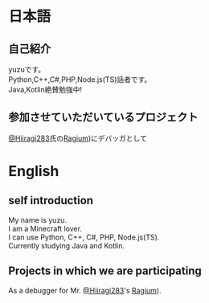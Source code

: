 # 日本語
## 自己紹介
yuzuです。  
Python,C++,C#,PHP,Node.js(TS)話者です。  
Java,Kotlin絶賛勉強中!  
## 参加させていただいているプロジェクト
[@Hiiragi283](https://github.com/Hiiragi283)氏の[Ragium](https://github.com/Hiiragi283/ragium))にデバッガとして  
# English
## self introduction
My name is yuzu.  
I am a Minecraft lover.  
I can use Python, C++, C#, PHP, Node.js(TS).  
Currently studying Java and Kotlin.  
## Projects in which we are participating
As a debugger for Mr. [@Hiiragi283](https://github.com/Hiiragi283)'s [Ragium](https://github.com/Hiiragi283/ragium)).  
